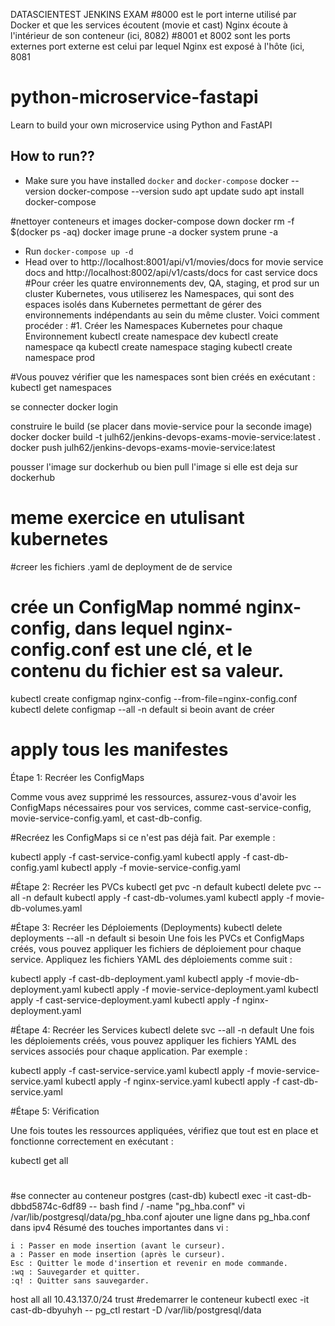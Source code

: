  DATASCIENTEST JENKINS EXAM
#8000 est le port interne utilisé par Docker et que les services écoutent (movie et cast)
Nginx écoute à l'intérieur de son conteneur (ici, 8082)
#8001 et 8002 sont les ports externes 
 port externe est celui par lequel Nginx est exposé à l'hôte (ici, 8081 

# python-microservice-fastapi
Learn to build your own microservice using Python and FastAPI

## How to run??
 - Make sure you have installed `docker` and `docker-compose`
docker --version
docker-compose --version
sudo apt update
sudo apt install docker-compose

#nettoyer conteneurs et images
docker-compose down
docker rm -f $(docker ps -aq)
docker image prune -a
docker system prune -a


 - Run `docker-compose up -d`
 - Head over to http://localhost:8001/api/v1/movies/docs for movie service docs 
   and http://localhost:8002/api/v1/casts/docs for cast service docs
#Pour créer les quatre environnements dev, QA, staging, et prod sur un cluster Kubernetes, vous utiliserez les Namespaces, qui sont des espaces isolés dans Kubernetes permettant de gérer des environnements indépendants au sein du même cluster. Voici comment procéder :
#1. Créer les Namespaces Kubernetes pour chaque Environnement
kubectl create namespace dev
kubectl create namespace qa
kubectl create namespace staging
kubectl create namespace prod

#Vous pouvez vérifier que les namespaces sont bien créés en exécutant :
kubectl get namespaces

se connecter docker login

construire le build (se placer dans movie-service pour la seconde image)
docker docker build -t julh62/jenkins-devops-exams-movie-service:latest .
docker push julh62/jenkins-devops-exams-movie-service:latest



pousser l'image sur dockerhub
ou bien pull l'image si elle est deja sur dockerhub 

# meme exercice en utulisant kubernetes
#creer les fichiers .yaml de deployment de de service
# crée un ConfigMap nommé nginx-config, dans lequel nginx-config.conf est une clé, et le contenu du fichier est sa valeur.
kubectl create configmap nginx-config --from-file=nginx-config.conf
kubectl delete configmap --all -n default si beoin avant de créer

# apply tous les manifestes
Étape 1: Recréer les ConfigMaps

Comme vous avez supprimé les ressources, assurez-vous d'avoir les ConfigMaps nécessaires pour vos services,
 comme cast-service-config, movie-service-config.yaml, 
 et cast-db-config.

#Recréez les ConfigMaps si ce n'est pas déjà fait. Par exemple :

kubectl apply -f cast-service-config.yaml
kubectl apply -f cast-db-config.yaml
kubectl apply -f movie-service-config.yaml

#Étape 2: Recréer les PVCs
kubectl get pvc -n default
kubectl delete pvc --all -n default
kubectl apply -f cast-db-volumes.yaml
kubectl apply -f movie-db-volumes.yaml

#Étape 3: Recréer les Déploiements (Deployments)
kubectl delete deployments --all -n default  si besoin
Une fois les PVCs et ConfigMaps créés, vous pouvez appliquer les fichiers de déploiement pour chaque service. Appliquez les fichiers YAML des déploiements comme suit :

kubectl apply -f cast-db-deployment.yaml
kubectl apply -f movie-db-deployment.yaml
kubectl apply -f movie-service-deployment.yaml
kubectl apply -f cast-service-deployment.yaml
kubectl apply -f nginx-deployment.yaml

#Étape 4: Recréer les Services
kubectl delete svc --all -n default
Une fois les déploiements créés, vous pouvez appliquer les fichiers YAML des services associés pour chaque application. Par exemple :

kubectl apply -f cast-service-service.yaml
kubectl apply -f movie-service-service.yaml
kubectl apply -f nginx-service.yaml
kubectl apply -f cast-db-service.yaml

#Étape 5: Vérification

Une fois toutes les ressources appliquées, vérifiez que tout est en place et fonctionne correctement en exécutant :

kubectl get all
# 
#se connecter au conteneur postgres (cast-db)
kubectl exec -it cast-db-dbbd5874c-6df89 -- bash
find / -name "pg_hba.conf"
vi /var/lib/postgresql/data/pg_hba.conf
ajouter une ligne dans pg_hba.conf dans ipv4
Résumé des touches importantes dans vi :

    i : Passer en mode insertion (avant le curseur).
    a : Passer en mode insertion (après le curseur).
    Esc : Quitter le mode d'insertion et revenir en mode commande.
    :wq : Sauvegarder et quitter.
    :q! : Quitter sans sauvegarder.
host    all             all             10.43.137.0/24           trust
#redemarrer le conteneur 
kubectl exec -it cast-db-dbyuhyh -- pg_ctl restart -D /var/lib/postgresql/data
